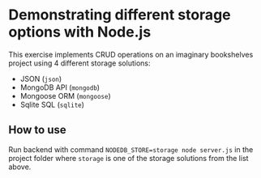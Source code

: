 # Demonstrating different storage options with Node.js

This exercise implements CRUD operations on an imaginary bookshelves project using 4 different storage solutions:

  - JSON (`json`)
  - MongoDB API (`mongodb`)
  - Mongoose ORM (`mongoose`)
  - Sqlite SQL (`sqlite`)

## How to use

Run backend with command `NODEDB_STORE=storage node server.js` in the project folder where `storage` is one of the storage solutions from the list above.
